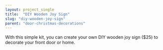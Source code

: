 ```yaml
---
layout: project_single
title:  "DIY Wooden Joy Sign"
slug: "diy-wooden-joy-sign"
parent: "door-christmas-decorations"
---
```

With this simple kit, you can create your own DIY wooden joy sign ($25) to decorate your front door or home.